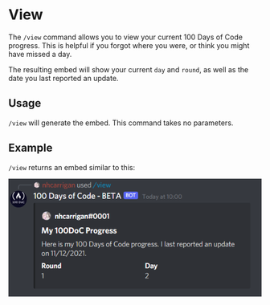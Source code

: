 # View

The `/view` command allows you to view your current 100 Days of Code progress. This is helpful if you forgot where you were, or think you might have missed a day.

The resulting embed will show your current `day` and `round`, as well as the date you last reported an update.

## Usage

`/view` will generate the embed. This command takes no parameters.

## Example

`/view` returns an embed similar to this:

![Image depicting the embed generated by the view command](../img/view.png)

